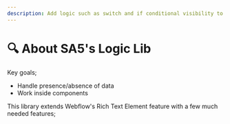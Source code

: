 ```yaml
---
description: Add logic such as switch and if conditional visibility to your pages.
---
```


# 🔍 About SA5's Logic Lib

Key goals;

* Handle presence/absence of data&#x20;
* Work inside components



This library extends Webflow's Rich Text Element feature with a few much needed features;



